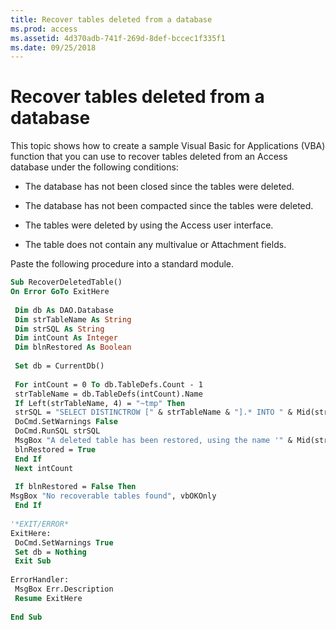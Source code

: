 ```yaml
---
title: Recover tables deleted from a database
ms.prod: access
ms.assetid: 4d370adb-741f-269d-8def-bccec1f335f1
ms.date: 09/25/2018
---
```



# Recover tables deleted from a database

This topic shows how to create a sample Visual Basic for Applications (VBA) function that you can use to recover tables deleted from an Access database under the following conditions: 

- The database has not been closed since the tables were deleted.
    
- The database has not been compacted since the tables were deleted.
    
- The tables were deleted by using the Access user interface.
    
- The table does not contain any multivalue or Attachment fields.
    

Paste the following procedure into a standard module. 

```vb
Sub RecoverDeletedTable() 
On Error GoTo ExitHere 
 
 Dim db As DAO.Database 
 Dim strTableName As String 
 Dim strSQL As String 
 Dim intCount As Integer 
 Dim blnRestored As Boolean 
 
 Set db = CurrentDb() 
 
 For intCount = 0 To db.TableDefs.Count - 1 
 strTableName = db.TableDefs(intCount).Name 
 If Left(strTableName, 4) = "~tmp" Then 
 strSQL = "SELECT DISTINCTROW [" & strTableName & "].* INTO " & Mid(strTableName, 5) & " FROM [" & strTableName & "];" 
 DoCmd.SetWarnings False 
 DoCmd.RunSQL strSQL 
 MsgBox "A deleted table has been restored, using the name '" & Mid(strTableName, 5) & "'", vbOKOnly, "Restored" 
 blnRestored = True 
 End If 
 Next intCount 
 
 If blnRestored = False Then 
MsgBox "No recoverable tables found", vbOKOnly 
 End If 
 
'*EXIT/ERROR* 
ExitHere: 
 DoCmd.SetWarnings True 
 Set db = Nothing 
 Exit Sub 
 
ErrorHandler: 
 MsgBox Err.Description 
 Resume ExitHere 
 
End Sub
```



